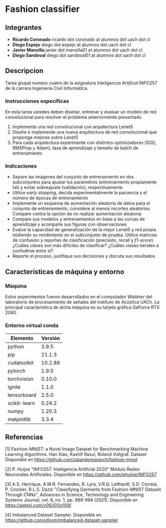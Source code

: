 # Fashion classifier


## Integrantes
- **Ricardo Coronado** ricardo dot coronado at alumnos dot uach dot cl
- **Diego Espejo** diego dot espejo at alumnos dot uach dot cl
- **Javier Mansilla** javier dot mansilla01 at alumnos dot uach dot cl
- **Diego Sandoval** diego dot sandoval01 at alumnos dot uach dot cl

## Descripcion

Tarea grupal numero cuatro de la asignatura *Inteligencia Artifical* INFO257 de la carrera Ingenieria Civil Informatica.


### Instrucciones específicas

En esta tarea ustedes deben diseñar, entrenar y evaluar un modelo de red convolucional  para resolver el problema anteriormente presentado

1. Implemente una red convolucional con arquitectura Lenet5
1. Diseñe e implemente una nueva arquitectura de red convolucional que proponga mejoras sobre Lenet5
1. Para cada arquitectura experimente con distintos optimizadores (SGD, RMSProp y Adam), tasa de aprendizaje y tamaño de batch de entrenamiento

### Indicaciones

- Separe las imágenes del conjunto de entrenamiento en dos subconjuntos para ajustar los parámetros (entrenamiento propiamente tal) y evitar sobreajuste (validación), respectivamente. 
- Utilice *early stopping*, decida experimentalmente la paciencia y el número de épocas de entrenamiento
- Implemente un esquema de aumentación aleatoria de datos para el conjunto de entrenamiento, considere al menos recortes aleatorios. Compare contra la opción de no realizar aumentación aleatoria
- Compare sus modelos y entrenamientos en base a las curvas de aprendizaje y acompañe sus figuras con observaciones 
- Evalue la capacidad de generalización de la mejor Lenet5 y red propia midiendo su rendimiento en el subconjunto de prueba. Utilice matrices de confusión y reportes de clasificación (precisión, recall y *f1-score*). ¿Cuáles clases son más difíciles de clasificar? ¿Cuáles clases tienden a confudirse entre sí?
- Reporte el proceso, justifique sus decisiones y discuta sus resultados

## Características de máquina y entorno

### Máquina
Estos experimentos fueron desarrollados en el computador *Waldner* del laboratorio de procesamiento de señales del instituto de Acústica UACh. La principal característica de dicha máquina es su tarjeta gráfica GeForce RTX 2080.


### Entorno virtual conda
|Elemento|Versión|
|--------|-------|
|python|3.9.5|
|pip|21.1.3|
|cudatoolkit|10.2.89|
|pytorch|1.9.0|
|torchvision|0.10.0|
|ignite|1.1.0|
|tensorboard|2.5.0|
|scikit-learn|0.24.2|
|numpy|1.20.3|
|matplotlib|3.3.4|

## Referencias

[1] Fashion-MNIST: a Novel Image Dataset for Benchmarking Machine Learning Algorithms. Han Xiao, Kashif Rasul, Roland Vollgraf. Dataset Disponible en https://github.com/zalandoresearch/fashion-mnist

[2] P. Huijse "INFO257: Inteligencia Artificial 2020" Módulo Redes Neuronales Artificiales. Disponible en https://github.com/phuijse/INFO257

[3] A.S. Henrique, A.M.R. Fernandes, R. Lyra, V.R.Q. Leithardt, S.D. Correia, P. Crocker, R.L.S. Dazzi "Classifying Garments from Fashion-MNIST Dataset Through CNNs", Advances in Science, Technology and Engineering Systems Journal, vol. 6, no. 1, pp. 989-994 (2021). Disponible en https://astesj.com/v06/i01/p109/ 

[4] Imbalanced Dataset Sampler. Disponible en https://github.com/ufoym/imbalanced-dataset-sampler
